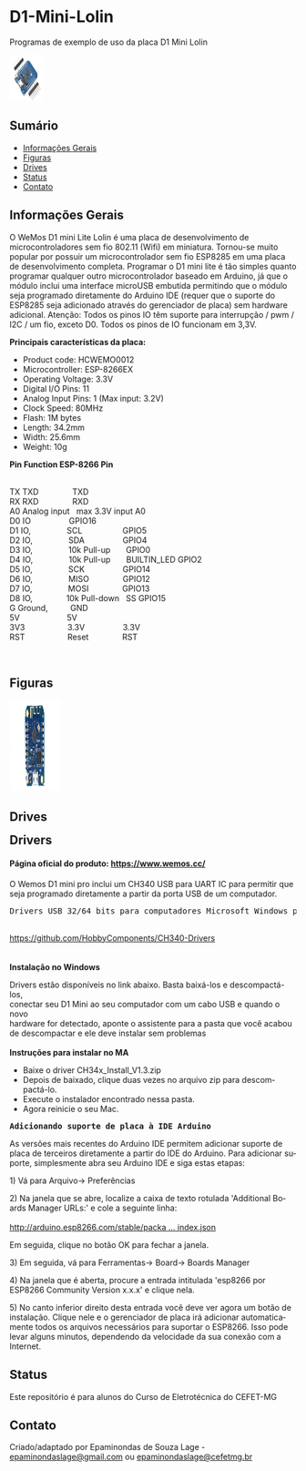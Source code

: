 # D1-Mini-Lolin
Programas de exemplo de uso da placa D1 Mini Lolin

<img src="https://github.com/Epaminondaslage/D1-Mini-Lolin/blob/master/Figuras/wemos di mini lolin.JPG" height="80" width="60">

## Sumário
* [Informações Gerais](#user-content-informacoes_gerais)
* [Figuras](#Figuras)
* [Drives](#Drives)
* [Status](#status)
* [Contato](#contato)

<h2 id="informacoes_gerais">Informações Gerais</h2>
O WeMos D1 mini Lite Lolin é uma placa de desenvolvimento de microcontroladores sem fio 802.11 (Wifi) em miniatura. Tornou-se
muito popular por possuir um  microcontrolador sem fio ESP8285 em uma placa de desenvolvimento completa. Programar o D1 mini lite é tão simples quanto programar qualquer outro microcontrolador baseado em Arduino, já que o módulo inclui uma interface microUSB embutida permitindo que o módulo seja programado diretamente do Arduino IDE (requer que o suporte do ESP8285 seja adicionado através do gerenciador de placa) sem hardware adicional. 
Atenção: Todos os pinos IO têm suporte para interrupção / pwm / I2C / um fio, exceto D0.
Todos os pinos de IO funcionam em 3,3V.

<p><strong>Principais características da placa:</strong></p>

<ul>
<li>Product code: HCWEMO0012</li>
<li>Microcontroller: ESP-8266EX</li>
<li>Operating Voltage: 3.3V</li>
<li>Digital I/O Pins: 11</li>
<li>Analog Input Pins: 1 (Max input: 3.2V)</li>
<li>Clock Speed: 80MHz</li>
<li>Flash: 1M bytes</li>
<li>Length: 34.2mm</li>
<li>Width: 25.6mm</li>
<li>Weight: 10g</li>
</ul>
<p><strong>Pin Function ESP-8266 Pin</strong></p>

<p><br />TX TXD&nbsp; &nbsp;&nbsp;&nbsp;&nbsp;&nbsp;&nbsp;&nbsp;&nbsp; &nbsp;&nbsp;&nbsp; TXD<br />RX RXD&nbsp; &nbsp;&nbsp;&nbsp;&nbsp;&nbsp;&nbsp;&nbsp; &nbsp;&nbsp; &nbsp; RXD<br />A0 Analog input &nbsp; max 3.3V input A0<br />D0 IO&nbsp;&nbsp;&nbsp;&nbsp;&nbsp;&nbsp;&nbsp;&nbsp;&nbsp;&nbsp;&nbsp;&nbsp;&nbsp;&nbsp;&nbsp;&nbsp; GPIO16<br />D1 IO,&nbsp;&nbsp;&nbsp;&nbsp;&nbsp;&nbsp;&nbsp;&nbsp;&nbsp;&nbsp;&nbsp;&nbsp;&nbsp;&nbsp;&nbsp; SCL&nbsp;&nbsp;&nbsp;&nbsp;&nbsp;&nbsp;&nbsp;&nbsp;&nbsp;&nbsp;&nbsp;&nbsp;&nbsp;&nbsp;&nbsp;&nbsp;&nbsp; GPIO5<br />D2 IO,&nbsp;&nbsp;&nbsp;&nbsp;&nbsp;&nbsp;&nbsp;&nbsp;&nbsp;&nbsp;&nbsp;&nbsp;&nbsp;&nbsp;&nbsp; SDA&nbsp;&nbsp;&nbsp;&nbsp;&nbsp;&nbsp;&nbsp;&nbsp;&nbsp;&nbsp;&nbsp;&nbsp;&nbsp;&nbsp;&nbsp;&nbsp; GPIO4<br />D3 IO,&nbsp;&nbsp;&nbsp;&nbsp;&nbsp;&nbsp;&nbsp;&nbsp;&nbsp;&nbsp;&nbsp;&nbsp;&nbsp;&nbsp;&nbsp; 10k Pull-up &nbsp; &nbsp; &nbsp; GPIO0<br />D4 IO,&nbsp;&nbsp;&nbsp;&nbsp;&nbsp;&nbsp;&nbsp;&nbsp;&nbsp;&nbsp;&nbsp;&nbsp;&nbsp;&nbsp;&nbsp; 10k Pull-up&nbsp; &nbsp;&nbsp;&nbsp;&nbsp; BUILTIN_LED GPIO2<br />D5 IO,&nbsp;&nbsp;&nbsp;&nbsp;&nbsp;&nbsp;&nbsp;&nbsp;&nbsp;&nbsp;&nbsp;&nbsp;&nbsp;&nbsp;&nbsp; SCK&nbsp;&nbsp;&nbsp;&nbsp;&nbsp;&nbsp;&nbsp;&nbsp;&nbsp;&nbsp;&nbsp;&nbsp;&nbsp;&nbsp;&nbsp;&nbsp; GPIO14<br />D6 IO,&nbsp;&nbsp;&nbsp;&nbsp;&nbsp;&nbsp;&nbsp;&nbsp;&nbsp;&nbsp;&nbsp;&nbsp;&nbsp;&nbsp;&nbsp; MISO &nbsp; &nbsp; &nbsp; &nbsp; &nbsp; &nbsp; &nbsp; GPIO12<br />D7 IO,&nbsp;&nbsp;&nbsp;&nbsp;&nbsp;&nbsp;&nbsp;&nbsp;&nbsp;&nbsp;&nbsp;&nbsp;&nbsp;&nbsp;&nbsp; MOSI&nbsp;&nbsp;&nbsp;&nbsp;&nbsp;&nbsp;&nbsp;&nbsp;&nbsp;&nbsp;&nbsp;&nbsp;&nbsp;&nbsp; GPIO13<br />D8 IO,&nbsp;&nbsp;&nbsp;&nbsp;&nbsp;&nbsp;&nbsp;&nbsp;&nbsp;&nbsp;&nbsp;&nbsp;&nbsp;&nbsp; 10k Pull-down &nbsp; SS GPIO15<br />G Ground, &nbsp; &nbsp; &nbsp; &nbsp;&nbsp; GND<br />5V&nbsp;&nbsp;&nbsp;&nbsp;&nbsp; &nbsp; &nbsp; &nbsp; &nbsp; &nbsp;&nbsp; &nbsp;&nbsp;&nbsp; 5V <br />3V3&nbsp;&nbsp;&nbsp;&nbsp;&nbsp;&nbsp;&nbsp;&nbsp;&nbsp;&nbsp;&nbsp;&nbsp;&nbsp;&nbsp;&nbsp;&nbsp;&nbsp;&nbsp; 3.3V &nbsp; &nbsp; &nbsp; &nbsp; &nbsp; &nbsp; &nbsp; &nbsp; 3.3V<br />RST &nbsp; &nbsp; &nbsp; &nbsp; &nbsp; &nbsp; &nbsp; &nbsp; &nbsp; Reset&nbsp;&nbsp;&nbsp;&nbsp;&nbsp;&nbsp;&nbsp;&nbsp;&nbsp;&nbsp;&nbsp;&nbsp;&nbsp;&nbsp; RST</p>
<p>&nbsp;</p>

## Figuras

<img src="https://github.com/Epaminondaslage/D1-Mini-Lolin/blob/master/Figuras/d1_mini_v3.1.0_1_16x9.jpg" height="160" width="90">

## Drives

<p><span style="font-size: 150%; line-height: 116%;"><strong class="text-strong">Drivers</strong></span></p>
<h4>P&aacute;gina oficial do produto: <a href="https://www.wemos.cc/">https://www.wemos.cc/</a></h4>
<p><span lang="pt" tabindex="0">O Wemos D1 mini pro inclui um CH340 USB para UART IC para permitir que seja programado diretamente a partir da porta USB de um computador. </span></p>
<div class="oSioSc">
<div id="tw-target">
<div id="kAz1tf" class="g9WsWb">
<div id="tw-target-text-container" class="tw-ta-container tw-nfl">
<pre id="tw-target-text" class="tw-data-text tw-ta tw-text-small" dir="ltr" style="text-align: left;" data-placeholder="Tradu&ccedil;&atilde;o"><span lang="pt" tabindex="0">Drivers USB 32/64 bits para computadores Microsoft Windows podem ser baixados da p&aacute;gina do Github:</span></pre>
</div>
</div>
</div>
</div>
<p><br /> <a class="postlink" href="https://github.com/HobbyComponents/CH340-Drivers">https://github.com/HobbyComponents/CH340-Drivers</a><br /> <br /> <br /> <strong>Instala&ccedil;&atilde;o no Windows</strong></p>
<p><span lang="pt" tabindex="0">Drivers est&atilde;o dispon&iacute;veis no link abaixo. Basta baix&aacute;-los e descompact&aacute;-los, <br />conectar seu D1 Mini ao seu computador com um cabo USB e quando o novo<br />hardware for detectado, aponte o assistente para a pasta que voc&ecirc; acabou <br />de descompactar e ele deve instalar sem problemas</span><br /> <br /><strong>Instru&ccedil;&otilde;es para instalar no MA</strong></p>
<ul>
<li id="tw-target-text" class="tw-data-text tw-ta tw-text-small" dir="ltr" style="text-align: left;" data-placeholder="Tradu&ccedil;&atilde;o"><span lang="pt" tabindex="0">Baixe o driver CH34x_Install_V1.3.zip </span></li>
<li class="tw-data-text tw-ta tw-text-small" dir="ltr" style="text-align: left;" data-placeholder="Tradu&ccedil;&atilde;o"><span lang="pt" tabindex="0">Depois de baixado, clique duas vezes no arquivo zip para descompact&aacute;-lo.</span></li>
<li class="tw-data-text tw-ta tw-text-small" dir="ltr" style="text-align: left;" data-placeholder="Tradu&ccedil;&atilde;o"><span lang="pt" tabindex="0">Execute o instalador encontrado nessa pasta.</span></li>
<li class="tw-data-text tw-ta tw-text-small" dir="ltr" style="text-align: left;" data-placeholder="Tradu&ccedil;&atilde;o"><span lang="pt" tabindex="0">Agora reinicie o seu Mac.</span><br /> </li>
</ul>
<div class="oSioSc">
<div id="tw-target">
<div id="kAz1tf" class="g9WsWb">
<div id="tw-target-text-container" class="tw-ta-container tw-nfl">
<pre id="tw-target-text" class="tw-data-text tw-ta tw-text-medium" dir="ltr" style="text-align: left;" data-placeholder="Tradu&ccedil;&atilde;o"><span lang="pt" tabindex="0"><strong>Adicionando suporte de placa &agrave; IDE Arduino</strong> </span></pre>
</div>
</div>
</div>
</div>
<p class="tw-data-text tw-ta tw-text-small" dir="ltr" style="text-align: left;" data-placeholder="Tradu&ccedil;&atilde;o"><span lang="pt" tabindex="0">As vers&otilde;es mais recentes do Arduino IDE permitem adicionar suporte de placa de terceiros diretamente a partir do IDE do Arduino. Para adicionar suporte, simplesmente abra seu Arduino IDE e siga estas etapas: </span></p>
<p class="tw-data-text tw-ta tw-text-small" dir="ltr" style="text-align: left;" data-placeholder="Tradu&ccedil;&atilde;o"><span lang="pt" tabindex="0">1) V&aacute; para Arquivo-&gt; Prefer&ecirc;ncias </span></p>
<p class="tw-data-text tw-ta tw-text-small" dir="ltr" style="text-align: left;" data-placeholder="Tradu&ccedil;&atilde;o"><span lang="pt" tabindex="0">2) Na janela que se abre, localize a caixa de texto rotulada 'Additional Boards Manager URLs:' e cole a seguinte linha:</span><br /> <br /> <a class="postlink" href="http://arduino.esp8266.com/stable/package_esp8266com_index.json">http://arduino.esp8266.com/stable/packa ... index.json</a></p>
<p class="tw-data-text tw-ta tw-text-small" dir="ltr" style="text-align: left;" data-placeholder="Tradu&ccedil;&atilde;o"><span lang="pt" tabindex="0">Em seguida, clique no bot&atilde;o OK para fechar a janela. </span></p>
<p class="tw-data-text tw-ta tw-text-small" dir="ltr" style="text-align: left;" data-placeholder="Tradu&ccedil;&atilde;o"><span lang="pt" tabindex="0">3) Em seguida, v&aacute; para Ferramentas-&gt; Board-&gt; Boards Manager </span></p>
<p class="tw-data-text tw-ta tw-text-small" dir="ltr" style="text-align: left;" data-placeholder="Tradu&ccedil;&atilde;o"><span lang="pt" tabindex="0">4) Na janela que &eacute; aberta, procure a entrada intitulada 'esp8266 por ESP8266 Community Version x.x.x' e clique nela. </span></p>
<p class="tw-data-text tw-ta tw-text-small" dir="ltr" style="text-align: left;" data-placeholder="Tradu&ccedil;&atilde;o"><span lang="pt" tabindex="0">5) No canto inferior direito desta entrada voc&ecirc; deve ver agora um bot&atilde;o de instala&ccedil;&atilde;o. Clique nele e o gerenciador de placa ir&aacute; adicionar automaticamente todos os arquivos necess&aacute;rios para suportar o ESP8266. Isso pode levar alguns minutos, dependendo da velocidade da sua conex&atilde;o com a Internet.</span></p>

## Status
Este repositório é para alunos do Curso de Eletrotécnica do CEFET-MG 

## Contato
Criado/adaptado por Epaminondas de Souza  Lage - epaminondaslage@gmail.com ou epaminondaslage@cefetmg.br

